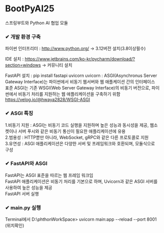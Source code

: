 # BootPyAI25
스프링부트와 Python AI 협업 모듈

### ✔ 개발 환경 구축

파이썬 인터프리터 : http://www.python.org/ -> 3.12버전 설치(3.8이상필수)

IDE 설치 : https://www.jetbrains.com/ko-kr/pycharm/download/?section=windows -> 커뮤니티 설치

FastAPI 설치 : pip install fastapi uvicorn uvicorn : ASGI(Asynchronus Server Gateway Interface)는 파이썬에서 비동기 웹서버와 웹 애플케이션 간의 인터페이스 표준 ASGI는 기존 WSGI(Web Server Gateway Interface)의 비동기 버전으로, 파이썬에서 비동기 처리를 지원하는 웹 애플리케이션을 구축하기 위함 https://velog.io/@hwaya2828/WSGI-ASGI

### ✔ ASGI 특징

1.비동기 지원 : ASGI는 비동기 코드 실행을 지원하며 높은 성능과 동시성을 제공, 웹소켓이나 서버 푸시와 같은 비동기 통신이 필요한 애플리케이션에 유용
<br>
2.범용성 : HTTP뿐만 아니라, WebSocket, gRPC와 같은 다른 프로토콜로 지원
<br>
3.유연성 : ASGI 애플리케이션은 다양한 서버 및 프레임워크와 호환되며, 모듈식으로 구성

### ✔  FastAPI와 ASGI
FastAPI는 ASGI 표준을 따르는 웹 프레임 워크임
<br>
FastAPI 애플리케이션은 비동기 처리를 기본으로 하며, Uvicorn과 같은 ASGI 서버를 사용하여 높은 성능을 제공
<br>
FastAPI 서버 실행

### ✔  main.py 실행
Terminal에서 D:\phthonWorkSpace> uvicorn main:app --reload --port 8001 (위치확인)
